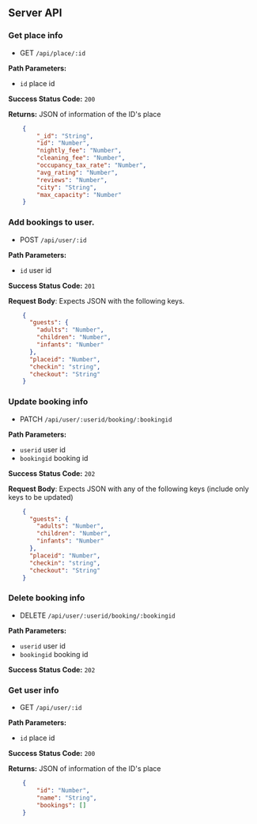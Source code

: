 ## Server API

### Get place info
  * GET `/api/place/:id`

**Path Parameters:**
  * `id` place id

**Success Status Code:** `200`

**Returns:** JSON of information of the ID's place

```json
    {
        "_id": "String",
        "id": "Number",
        "nightly_fee": "Number",
        "cleaning_fee": "Number",
        "occupancy_tax_rate": "Number",
        "avg_rating": "Number",
        "reviews": "Number",
        "city": "String",
        "max_capacity": "Number"
    }
```

### Add bookings to user.
  * POST `/api/user/:id`

**Path Parameters:**
  * `id` user id

**Success Status Code:** `201`

**Request Body**: Expects JSON with the following keys.

```json
    {
      "guests": {
        "adults": "Number",
        "children": "Number",
        "infants": "Number"
      },
      "placeid": "Number",
      "checkin": "string",
      "checkout": "String"
    }
```

### Update booking info
  * PATCH `/api/user/:userid/booking/:bookingid`

**Path Parameters:**
  * `userid` user id
  * `bookingid` booking id

**Success Status Code:** `202`

**Request Body**: Expects JSON with any of the following keys (include only keys to be updated)

```json
    {
      "guests": {
        "adults": "Number",
        "children": "Number",
        "infants": "Number"
      },
      "placeid": "Number",
      "checkin": "string",
      "checkout": "String"
    }
```

### Delete booking info
  * DELETE `/api/user/:userid/booking/:bookingid`

**Path Parameters:**
  * `userid` user id
  * `bookingid` booking id

**Success Status Code:** `202`

### Get user info
  * GET `/api/user/:id`

**Path Parameters:**
  * `id` place id

**Success Status Code:** `200`

**Returns:** JSON of information of the ID's place

```json
    {
        "id": "Number",
        "name": "String",
        "bookings": []
    }
```

















